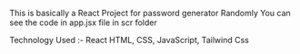 This is basically a React Project for password generator Randomly
You can see the code in app.jsx file in scr folder

Technology Used :- 
React
HTML,
CSS,
JavaScript,
Tailwind Css

